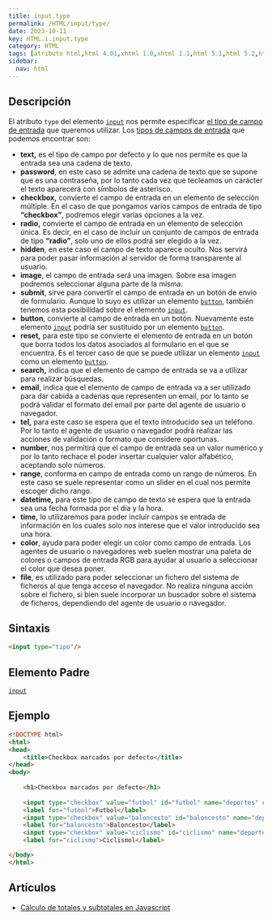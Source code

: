```yaml
---
title: input.type
permalink: /HTML/input/type/
date: 2023-10-11
key: HTML.i.input.type
category: HTML
tags: [atributo html,html 4.01,xhtml 1.0,xhtml 1.1,html 5.1,html 5.2,html 5]
sidebar:
  nav: html
---
```


## Descripción


El atributo `type` del elemento [`input`](https://www.w3api.com/HTML/input/) nos permite especificar [el tipo de campo de entrada](https://manualweb.net/html5/formularios-elementos-input/) que queremos utilizar. Los [tipos de campos de entrada](https://manualweb.net/html5/formularios-elementos-input/) que podemos encontrar son:

- **text,** es el tipo de campo por defecto y lo que nos permite es que la entrada sea una cadena de texto.
- **password**, en este caso se admite una cadena de texto que se supone que es una contraseña, por lo tanto cada vez que tecleamos un carácter el texto aparecerá con símbolos de asterisco.
- **checkbox,** convierte el campo de entrada en un elemento de selección múltiple. En el caso de que pongamos varios campos de entrada de tipo **“checkbox”**, podremos elegir varias opciones a la vez.
- **radio,** convierte el campo de entrada en un elemento de selección única. Es decir, en el caso de incluir un conjunto de campos de entrada de tipo **“radio”**, solo uno de ellos podrá ser elegido a la vez.
- **hidden**, en este caso el campo de texto aparece oculto. Nos servirá para poder pasar información al servidor de forma transparente al usuario.
- **image**, el campo de entrada será una imagen. Sobre esa imagen podremos seleccionar alguna parte de la misma.
- **submit**, sirve para convertir el campo de entrada en un botón de envío de formulario. Aunque lo suyo es utilizar un elemento [`button`](https://www.w3api.com/HTML/button/), también tenemos esta posibilidad sobre el elemento [`input`](https://www.w3api.com/HTML/input/).
- **button**, convierte al campo de entrada en un botón. Nuevamente este elemento [`input`](https://www.w3api.com/HTML/input/) podría ser sustituido por un elemento [`button`](https://www.w3api.com/HTML/button/).
- **reset,** para este tipo se convierte el elemento de entrada en un botón que borra todos los datos asociados al formulario en el que se encuentra. Es el tercer caso de que se puede utilizar un elemento [`input`](https://www.w3api.com/HTML/input/) como un elemento [`button`](https://www.w3api.com/HTML/button/).
- **search,** indica que el elemento de campo de entrada se va a utilizar para realizar búsquedas.
- **email**, indica que el elemento de campo de entrada va a ser utilizado para dar cabida a cadenas que representen un email, por lo tanto se podrá validar el formato del email por parte del agente de usuario o navegador.
- **tel,** para este caso se espera que el texto introducido sea un teléfono. Por lo tanto el agente de usuario o navegador podrá realizar las acciones de validación o formato que considere oportunas.
- **number**, nos permitirá que el campo de entrada sea un valor numérico y por lo tanto rechace el poder insertar cualquier valor alfabético, aceptando solo números.
- **range**, conforma en campo de entrada como un rango de números. En este caso se suele representar como un slider en el cual nos permite escoger dicho rango.
- **datetime,** para este tipo de campo de texto se espera que la entrada sea una fecha formada por el día y la hora.
- **time,** lo utilizaremos para poder incluir campos se entrada de información en los cuales solo nos interese que el valor introducido sea una hora.
- **color**, ayuda para poder elegir un color como campo de entrada. Los agentes de usuario o navegadores web suelen mostrar una paleta de colores o campos de entrada RGB para ayudar al usuario a seleccionar el color que desea poner.
- **file**, es utilizado para poder seleccionar un fichero del sistema de ficheros al que tenga acceso el navegador. No realiza ninguna acción sobre el fichero, si bien suele incorporar un buscador sobre el sistema de ficheros, dependiendo del agente de usuario o navegador.

## Sintaxis


```html
<input type="tipo"/>
```


## Elemento Padre


[`input`](https://www.w3api.com/HTML/input/)


## Ejemplo


```html
<!DOCTYPE html>
<html>
<head>
	<title>Checkbox marcados por defecto</title>
</head>
<body>
	
	<h1>Checkbox marcados por defecto</h1>
	
	<input type="checkbox" value="futbol" id="futbol" name="deportes" checked>
	<label for="futbol">Futbol</label>
	<input type="checkbox" value="baloncesto" id="baloncesto" name="deportes">
	<label for="baloncesto">Baloncesto</label>
	<input type="checkbox" value="ciclismo" id="ciclismo" name="deportes">
	<label for="ciclismo">Ciclismol</label>

</body>
</html>
```


## Artículos

- [Cálculo de totales y subtotales en Javascript](https://lineadecodigo.com/javascript/calculo-de-totales-y-subtotales-en-javascript/)

